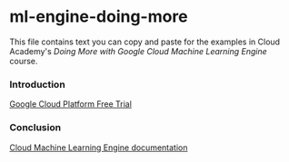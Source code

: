 # ml-engine-doing-more
This file contains text you can copy and paste for the examples in Cloud Academy's _Doing More with Google Cloud Machine Learning Engine_ course.  

### Introduction
[Google Cloud Platform Free Trial](https://cloud.google.com/free)  

### Conclusion
[Cloud Machine Learning Engine documentation](https://cloud.google.com/ml-engine/docs)  
